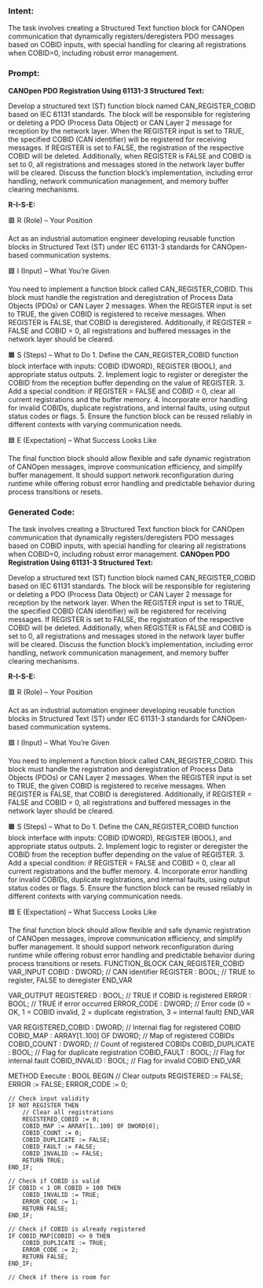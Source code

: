 ### Intent:
The task involves creating a Structured Text function block for CANOpen communication that dynamically registers/deregisters PDO messages based on COBID inputs, with special handling for clearing all registrations when COBID=0, including robust error management.

### Prompt:
**CANOpen PDO Registration Using 61131-3 Structured Text:**

Develop a structured text (ST) function block named CAN_REGISTER_COBID based on IEC 61131 standards. The block will be responsible for registering or deleting a PDO (Process Data Object) or CAN Layer 2 message for reception by the network layer. When the REGISTER input is set to TRUE, the specified COBID (CAN identifier) will be registered for receiving messages. If REGISTER is set to FALSE, the registration of the respective COBID will be deleted. Additionally, when REGISTER is FALSE and COBID is set to 0, all registrations and messages stored in the network layer buffer will be cleared. Discuss the function block’s implementation, including error handling, network communication management, and memory buffer clearing mechanisms.

**R-I-S-E:**

🟥 R (Role) – Your Position

Act as an industrial automation engineer developing reusable function blocks in Structured Text (ST) under IEC 61131-3 standards for CANOpen-based communication systems.

🟩 I (Input) – What You’re Given

You need to implement a function block called CAN_REGISTER_COBID. This block must handle the registration and deregistration of Process Data Objects (PDOs) or CAN Layer 2 messages. When the REGISTER input is set to TRUE, the given COBID is registered to receive messages. When REGISTER is FALSE, that COBID is deregistered. Additionally, if REGISTER = FALSE and COBID = 0, all registrations and buffered messages in the network layer should be cleared.

🟧 S (Steps) – What to Do
	1.	Define the CAN_REGISTER_COBID function block interface with inputs: COBID (DWORD), REGISTER (BOOL), and appropriate status outputs.
	2.	Implement logic to register or deregister the COBID from the reception buffer depending on the value of REGISTER.
	3.	Add a special condition: if REGISTER = FALSE and COBID = 0, clear all current registrations and the buffer memory.
	4.	Incorporate error handling for invalid COBIDs, duplicate registrations, and internal faults, using output status codes or flags.
	5.	Ensure the function block can be reused reliably in different contexts with varying communication needs.

🟦 E (Expectation) – What Success Looks Like

The final function block should allow flexible and safe dynamic registration of CANOpen messages, improve communication efficiency, and simplify buffer management. It should support network reconfiguration during runtime while offering robust error handling and predictable behavior during process transitions or resets.

### Generated Code:
The task involves creating a Structured Text function block for CANOpen communication that dynamically registers/deregisters PDO messages based on COBID inputs, with special handling for clearing all registrations when COBID=0, including robust error management.
**CANOpen PDO Registration Using 61131-3 Structured Text:**

Develop a structured text (ST) function block named CAN_REGISTER_COBID based on IEC 61131 standards. The block will be responsible for registering or deleting a PDO (Process Data Object) or CAN Layer 2 message for reception by the network layer. When the REGISTER input is set to TRUE, the specified COBID (CAN identifier) will be registered for receiving messages. If REGISTER is set to FALSE, the registration of the respective COBID will be deleted. Additionally, when REGISTER is FALSE and COBID is set to 0, all registrations and messages stored in the network layer buffer will be cleared. Discuss the function block’s implementation, including error handling, network communication management, and memory buffer clearing mechanisms.

**R-I-S-E:**

🟥 R (Role) – Your Position

Act as an industrial automation engineer developing reusable function blocks in Structured Text (ST) under IEC 61131-3 standards for CANOpen-based communication systems.

🟩 I (Input) – What You’re Given

You need to implement a function block called CAN_REGISTER_COBID. This block must handle the registration and deregistration of Process Data Objects (PDOs) or CAN Layer 2 messages. When the REGISTER input is set to TRUE, the given COBID is registered to receive messages. When REGISTER is FALSE, that COBID is deregistered. Additionally, if REGISTER = FALSE and COBID = 0, all registrations and buffered messages in the network layer should be cleared.

🟧 S (Steps) – What to Do
	1.	Define the CAN_REGISTER_COBID function block interface with inputs: COBID (DWORD), REGISTER (BOOL), and appropriate status outputs.
	2.	Implement logic to register or deregister the COBID from the reception buffer depending on the value of REGISTER.
	3.	Add a special condition: if REGISTER = FALSE and COBID = 0, clear all current registrations and the buffer memory.
	4.	Incorporate error handling for invalid COBIDs, duplicate registrations, and internal faults, using output status codes or flags.
	5.	Ensure the function block can be reused reliably in different contexts with varying communication needs.

🟦 E (Expectation) – What Success Looks Like

The final function block should allow flexible and safe dynamic registration of CANOpen messages, improve communication efficiency, and simplify buffer management. It should support network reconfiguration during runtime while offering robust error handling and predictable behavior during process transitions or resets.
FUNCTION_BLOCK CAN_REGISTER_COBID
VAR_INPUT
    COBID : DWORD; // CAN identifier
    REGISTER : BOOL; // TRUE to register, FALSE to deregister
END_VAR

VAR_OUTPUT
    REGISTERED : BOOL; // TRUE if COBID is registered
    ERROR : BOOL; // TRUE if error occurred
    ERROR_CODE : DWORD; // Error code (0 = OK, 1 = COBID invalid, 2 = duplicate registration, 3 = internal fault)
END_VAR

VAR
    REGISTERED_COBID : DWORD; // Internal flag for registered COBID
    COBID_MAP : ARRAY[1..100] OF DWORD; // Map of registered COBIDs
    COBID_COUNT : DWORD; // Count of registered COBIDs
    COBID_DUPLICATE : BOOL; // Flag for duplicate registration
    COBID_FAULT : BOOL; // Flag for internal fault
    COBID_INVALID : BOOL; // Flag for invalid COBID
END_VAR

METHOD Execute : BOOL
BEGIN
    // Clear outputs
    REGISTERED := FALSE;
    ERROR := FALSE;
    ERROR_CODE := 0;

    // Check input validity
    IF NOT REGISTER THEN
        // Clear all registrations
        REGISTERED_COBID := 0;
        COBID_MAP := ARRAY[1..100] OF DWORD[0];
        COBID_COUNT := 0;
        COBID_DUPLICATE := FALSE;
        COBID_FAULT := FALSE;
        COBID_INVALID := FALSE;
        RETURN TRUE;
    END_IF;

    // Check if COBID is valid
    IF COBID < 1 OR COBID > 100 THEN
        COBID_INVALID := TRUE;
        ERROR_CODE := 1;
        RETURN FALSE;
    END_IF;

    // Check if COBID is already registered
    IF COBID_MAP[COBID] <> 0 THEN
        COBID_DUPLICATE := TRUE;
        ERROR_CODE := 2;
        RETURN FALSE;
    END_IF;

    // Check if there is room for
